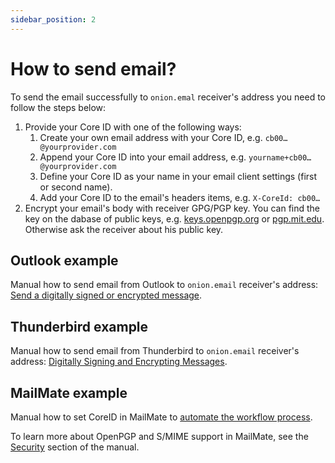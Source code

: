 ```yaml
---
sidebar_position: 2
---
```


# How to send email?

To send the email successfully to `onion.emal` receiver's address you need to follow the steps below:

1. Provide your Core ID with one of the following ways:
   1. Create your own email address with your Core ID, e.g. `cb00…@yourprovider.com`
   2. Append your Core ID into your email address, e.g. `yourname+cb00…@yourprovider.com`
   3. Define your Core ID as your name in your email client settings (first or second name).
   4. Add your Core ID to the email's headers items, e.g. `X-CoreId: cb00…`
2. Encrypt your email's body with receiver GPG/PGP key. You can find the key on the dabase of public keys, e.g. [keys.openpgp.org](https://keys.openpgp.org/) or [pgp.mit.edu](https://pgp.mit.edu/). Otherwise ask the receiver about his public key.

## Outlook example

Manual how to send email from Outlook to `onion.email` receiver's address: [Send a digitally signed or encrypted message](https://support.microsoft.com/en-us/office/send-a-digitally-signed-or-encrypted-message-a18ecf7f-a7ac-4edd-b02e-687b05eff547).

## Thunderbird example

Manual how to send email from Thunderbird to `onion.email` receiver's address: [Digitally Signing and Encrypting Messages](https://support.mozilla.org/en-US/kb/digitally-signing-and-encrypting-messages).

## MailMate example

Manual how to set CoreID in MailMate to [automate the workflow process](/docs/guide/mailmate-client).

To learn more about OpenPGP and S/MIME support in MailMate, see the [Security](https://manual.mailmate-app.com/preferences#openpgp-and-smime) section of the manual.
